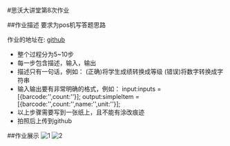 #思沃大讲堂第8次作业

##作业描述
要求为pos机写答题思路

作业的地址在: [github](https://github.com/wengjiaojiao/pos/tree/master/pos_v1)

+ 整个过程分为5~10步
+ 每一步包含描述，输入，输出
+ 描述只有一句话，例如： (正确)将学生成绩转换成等级 (错误)将数字转换成字符串
+ 输入输出要有非常明确的格式，例如： input:inputs = [{barcode:'',count:''}]; output:simpleItem = [{barcode:'',count:'',name:'',unit:''}];
+ 以上步骤需要写到一张纸上，且不能有涂改痕迹
+ 拍照后上传到github


##作业展示
![1](http://7xpbib.com1.z0.glb.clouddn.com/image%3Fname=FullSizeRender%202.jpg-cp2)
![2](http://7xpbib.com1.z0.glb.clouddn.com/image%3Fname=IMG_0038.JPG-cp2)